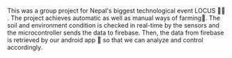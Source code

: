 This was a group project for Nepal's biggest technological event LOCUS 👩‍💻 . The project achieves automatic as well as manual ways of farming🎍. The soil and environment condition is checked in real-time by the sensors and the microcontroller sends the data to firebase. Then, the data from firebase is retrieved by our android app 📱 so that we can analyze and control accordingly.

 
